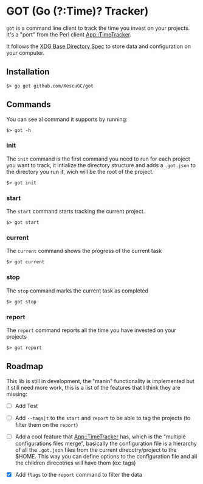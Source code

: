 # GOT (Go (?:Time)? Tracker)

`got` is a command line client to track the time you invest on your projects. It's a "port" from the Perl client [App::TimeTracker][tracker].

It follows the [XDG Base Directory Spec][xdg] to store data and configuration on your computer.

## Installation

```
$> go get github.com/XescuGC/got
```

## Commands

You can see al command it supports by running:

```
$> got -h
```

### init

The `init` command is the first command you need to run for each project you want to track, it intialize the directory structure and adds a `.got.json` to the directory you run it, wich will be the root of the project.

```
$> got init
```

### start

The `start` command starts tracking the current project.

```
$> got start
```

### current 

The `current` command shows the progress of the current task

```
$> got current
```

### stop

The `stop` command marks the current task as completed

```
$> got stop
```

### report

The `report` command reports all the time you have invested on your projects

```
$> got report
```


## Roadmap

This lib is still in development, the "manin" functionality is implemented but it still need more work, this is a list of the features that I think they are missing:

* [ ] Add Test
* [ ] Add `--tags|t` to the `start` and `report` to be able to tag the projects (to filter them on the `report`)
* [ ] Add a cool feature that [App::TimeTracker][tracker] has, which is the "multiple configurations files merge", basically the configuration file is a hierarchy of all the `.got.json` files from the current direcotry/project to the $HOME. This way you can define options to the configuration file and all the children direcotries will have them (ex: tags)
* [x] Add `flags` to the `report` command to filter the data


[tracker]: https://metacpan.org/pod/distribution/App-TimeTracker/bin/tracker
[xdg]: https://specifications.freedesktop.org/basedir-spec/latest/
